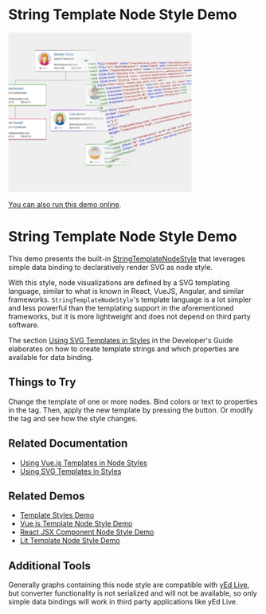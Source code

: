 # String Template Node Style Demo

<img src="../../resources/image/string-template-node-style.png" alt="demo-thumbnail" height="320"/>

[You can also run this demo online](https://live.yworks.com/demos/style/string-template-node-style/index.html).

# String Template Node Style Demo

This demo presents the built-in [StringTemplateNodeStyle](https://docs.yworks.com/yfileshtml/#/api/StringTemplateNodeStyle) that leverages simple data binding to declaratively render SVG as node style.

With this style, node visualizations are defined by a SVG templating language, similar to what is known in React, VueJS, Angular, and similar frameworks. `StringTemplateNodeStyle`'s template language is a lot simpler and less powerful than the templating support in the aforementioned frameworks, but it is more lightweight and does not depend on third party software.

The section [Using SVG Templates in Styles](https://docs.yworks.com/yfileshtml/#/dguide/custom-styles_template-styles) in the Developer's Guide elaborates on how to create template strings and which properties are available for data binding.

## Things to Try

Change the template of one or more nodes. Bind colors or text to properties in the tag. Then, apply the new template by pressing the button. Or modify the tag and see how the style changes.

## Related Documentation

- [Using Vue.js Templates in Node Styles](https://docs.yworks.com/yfileshtml/#/dguide/custom-styles_vuejs-template-styles)
- [Using SVG Templates in Styles](https://docs.yworks.com/yfileshtml/#/dguide/custom-styles_template-styles)

## Related Demos

- [Template Styles Demo](../../style/templatestyles/index.html)
- [Vue.js Template Node Style Demo](../../style/vuejstemplatenodestyle/index.html)
- [React JSX Component Node Style Demo](../react-template-node-style/index.html)
- [Lit Template Node Style Demo](../lit-template-node-style/index.html)

## Additional Tools

Generally graphs containing this node style are compatible with [yEd Live](https://www.yworks.com/yed-live/), but converter functionality is not serialized and will not be available, so only simple data bindings will work in third party applications like yEd Live.
